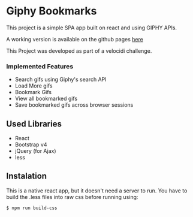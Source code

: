 # Giphy Bookmarks

This project is a simple SPA app built on react and using GIPHY APIs.

A working version is available on the github pages [here](https://ross65536.github.io/Giphy-React/)

This Project was developed as part of a velocidi challenge.

### Implemented Features

- Search gifs using Giphy's search API
- Load More gifs 
- Bookmark Gifs
- View all bookmarked gifs
- Save bookmarked gifs across browser sessions

## Used Libraries

- React 
- Bootstrap v4
- jQuery (for Ajax)
- less

## Instalation

This is a native react app, but it doesn't need a server to run.
You have to build the .less files into raw css before running using:

```
$ npm run build-css
```